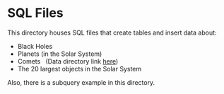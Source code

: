 # SQL Files
This directory houses SQL files that create tables and insert data about: 
* Black Holes 
* Planets (in the Solar System)
* Comets   (Data directory link [here](https://catalog.data.gov/dataset/wise-nea-comet-discovery-statistics))
* The 20 largest objects in the Solar System 

Also, there is a subquery example in this directory.
